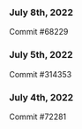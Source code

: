 ### July 8th, 2022

Commit #68229

### July 5th, 2022

Commit #314353


### July 4th, 2022

Commit #72281
